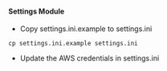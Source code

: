 #### Settings Module

* Copy settings.ini.example to settings.ini
```console
cp settings.ini.example settings.ini
```
* Update the AWS credentials in settings.ini
